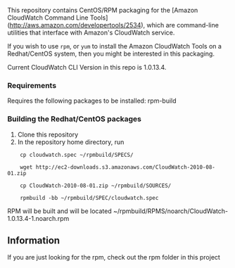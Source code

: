  
This repository contains CentOS/RPM packaging for the [Amazon CloudWatch Command Line Tools] 
(http://aws.amazon.com/developertools/2534), which are
command-line utilities that interface with Amazon's CloudWatch service.

If you wish to use `rpm`, or `yum` to install the Amazon
CloudWatch Tools on a Redhat/CentOS system, then you might
be interested in this packaging.

Current CloudWatch CLI Version in this repo is 1.0.13.4. 

### Requirements

Requires the following packages to be installed:
rpm-build

### Building the Redhat/CentOS packages 

1. Clone this repository 
2. In the repository home directory, run
```
	cp cloudwatch.spec ~/rpmbuild/SPECS/

	wget http://ec2-downloads.s3.amazonaws.com/CloudWatch-2010-08-01.zip

	cp CloudWatch-2010-08-01.zip ~/rpmbuild/SOURCES/

	rpmbuild -bb ~/rpmbuild/SPEC/cloudwatch.spec  
```

RPM will be built and will be located ~/rpmbuild/RPMS/noarch/CloudWatch-1.0.13.4-1.noarch.rpm

## Information
If you are just looking for the rpm, check out the rpm folder in this project 
 
